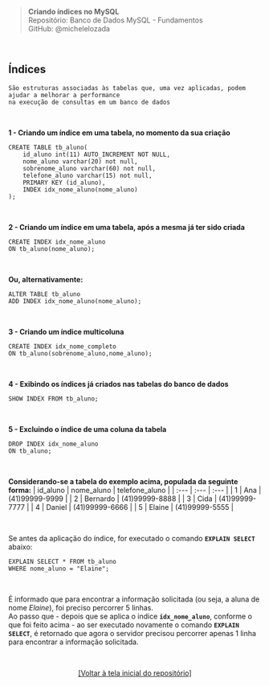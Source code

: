 > **Criando índices no MySQL**  
> Repositório: Banco de Dados MySQL - Fundamentos  
> GitHub: @michelelozada
&nbsp;

&nbsp;    
## Índices
```  
São estruturas associadas às tabelas que, uma vez aplicadas, podem ajudar a melhorar a performance
na execução de consultas em um banco de dados   
```  

&nbsp;
    
**1 - Criando um índice em uma tabela, no momento da sua criação** 
```mysql
CREATE TABLE tb_aluno(
    id_aluno int(11) AUTO_INCREMENT NOT NULL,
    nome_aluno varchar(20) not null,
    sobrenome_aluno varchar(60) not null,
    telefone_aluno varchar(15) not null,
    PRIMARY KEY (id_aluno),
    INDEX idx_nome_aluno(nome_aluno)
);
```

&nbsp;      

**2 - Criando um índice em uma tabela, após a mesma já ter sido criada** 
```mysql
CREATE INDEX idx_nome_aluno
ON tb_aluno(nome_aluno);
```

&nbsp;     

**Ou, alternativamente:**
```mysql
ALTER TABLE tb_aluno
ADD INDEX idx_nome_aluno(nome_aluno); 
```

&nbsp;  

**3 - Criando um índice multicoluna** 
```mysql
CREATE INDEX idx_nome_completo
ON tb_aluno(sobrenome_aluno,nome_aluno);
```

&nbsp;  

**4 - Exibindo os índices já criados nas tabelas do banco de dados**
```mysql
SHOW INDEX FROM tb_aluno;
```

&nbsp;     

**5 - Excluindo o índice de uma coluna da tabela**
```mysql
DROP INDEX idx_nome_aluno
ON tb_aluno;
```

&nbsp;      

**Considerando-se a tabela do exemplo acima, populada da seguinte forma:**
| id_aluno | nome_aluno  | telefone_aluno |
| :---     | :---        | :---           |
| 1	       | Ana	     | (41)99999-9999 |
| 2	       | Bernardo	 | (41)99999-8888 |
| 3	       | Cida	     | (41)99999-7777 | 
| 4	       | Daniel	     | (41)99999-6666 |
| 5	       | Elaine	     | (41)99999-5555 |

&nbsp;

Se antes da aplicação do índice, for executado o comando **`EXPLAIN SELECT`** abaixo: 
```mysql 
EXPLAIN SELECT * FROM tb_aluno
WHERE nome_aluno = "Elaine"; 
```

&nbsp;
  
É informado que para encontrar a informação solicitada (ou seja, a aluna de nome *Elaine*), foi preciso percorrer 5 linhas.
&nbsp;    
Ao passo que - depois que se aplica o indice **`idx_nome_aluno`**, conforme o que foi feito acima -  ao ser executado novamente o 
comando **`EXPLAIN SELECT`**, é retornado que agora o servidor precisou percorrer apenas 1 linha para encontrar a informação 
solicitada.

&nbsp;

<div align="center">
<a href="https://github.com/michelelozada/MySQL-Study-Notes">[Voltar à tela inicial do repositório]</a>
</div>